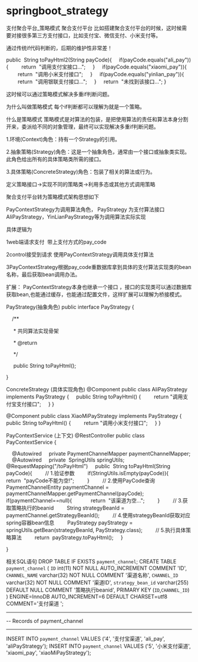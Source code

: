 # springboot_strategy
支付聚合平台_策略模式
聚合支付平台
比如搭建聚合支付平台的时候，这时候需要对接很多第三方支付接口，比如支付宝、微信支付、小米支付等。

通过传统if代码判断的，后期的维护性非常差！

public  String toPayHtml2(String payCode){
    if(payCode.equals("ali_pay")){
        return  "调用支付宝接口...";
    }
    if(payCode.equals("xiaomi_pay")){
        return  "调用小米支付接口";
    }
    if(payCode.equals("yinlian_pay")){
        return  "调用银联支付接口...";
    }
    return  "未找到该接口...";
}



这时候可以通过策略模式解决多重if判断问题。

为什么叫做策略模式
每个if判断都可以理解为就是一个策略。

什么是策略模式
策略模式是对算法的包装，是把使用算法的责任和算法本身分割开来，委派给不同的对象管理，最终可以实现解决多重if判断问题。

1.环境(Context)角色：持有一个Strategy的引用。

2.抽象策略(Strategy)角色：这是一个抽象角色，通常由一个接口或抽象类实现。此角色给出所有的具体策略类所需的接口。

3.具体策略(ConcreteStrategy)角色：包装了相关的算法或行为。

定义策略接口->实现不同的策略类->利用多态或其他方式调用策略



聚合支付平台转为策略模式架构思想如下

PayContextStrategy为调用算法角色，
PayStrategy 为支付算法接口 
AliPayStrategy，YinLianPayStrategy等为调用算法实际实现





具体逻辑为

1web端请求支付  带上支付方式的pay_code

2control接受到请求 使用PayContextStrategy调用具体支付算法

3PayContextStrategy根据pay_code重数据库拿到具体的支付算法实现类的bean名称，最后获取bean调用办法。

扩展： PayContextStrategy本身也继承一个接口 ，接口的实现类可以通过数据库获取bean,也能通过缓存，也能通过配置文件，这样扩展可以理解为桥接模式。



PayStrategy(抽象角色)
public interface PayStrategy {

  

    /**

     * 共同算法实现骨架

     * @return

     */

     public String toPayHtml();

}




ConcreteStrategy (具体实现角色)
@Component
public class AliPayStrategy  implements PayStrategy {
    public String toPayHtml() {
        return "调用支付宝支付接口";
    }
}





@Component
public class XiaoMiPayStrategy implements PayStrategy {
    public String toPayHtml() {
        return "调用小米支付接口";
    }
}



PayContextService (上下文)
@RestController
public class PayContextService {

    @Autowired
    private PaymentChannelMapper paymentChannelMapper;
    @Autowired
    private  SpringUtils springUtils;
    @RequestMapping("/toPayHtml")
    public  String toPayHtml(String payCode){
        // 1.验证参数
        if(StringUtils.isEmpty(payCode)){
            return  "payCode不能为空!";
        }
        // 2.使用PayCode查询
        PaymentChannelEntity paymentChannel = paymentChannelMapper.getPaymentChannel(payCode);
        if(paymentChannel==null){
            return  "该渠道为空...";
        }
        // 3.获取策略执行的beanid
        String strategyBeanId = paymentChannel.getStrategyBeanId();
        // 4.使用strategyBeanId获取对应spring容器bean信息
        PayStrategy payStrategy = springUtils.getBean(strategyBeanId, PayStrategy.class);
        // 5.执行具体策略算法
        return  payStrategy.toPayHtml();
    }

}


相关SQL语句
DROP TABLE IF EXISTS `payment_channel`;
CREATE TABLE `payment_channel` (
  `ID` int(11) NOT NULL AUTO_INCREMENT COMMENT 'ID',
  `CHANNEL_NAME` varchar(32) NOT NULL COMMENT '渠道名称',
  `CHANNEL_ID` varchar(32) NOT NULL COMMENT '渠道ID',
  `strategy_bean_id` varchar(255) DEFAULT NULL COMMENT '策略执行beanid',
  PRIMARY KEY (`ID`,`CHANNEL_ID`)
) ENGINE=InnoDB AUTO_INCREMENT=6 DEFAULT CHARSET=utf8 COMMENT='支付渠道 ';

-- ----------------------------
-- Records of payment_channel
-- ----------------------------
INSERT INTO `payment_channel` VALUES ('4', '支付宝渠道', 'ali_pay', 'aliPayStrategy');
INSERT INTO `payment_channel` VALUES ('5', '小米支付渠道', 'xiaomi_pay', 'xiaoMiPayStrategy');


